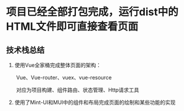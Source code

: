 # 项目已经全部打包完成，运行dist中的HTML文件即可直接查看页面

## 技术栈总结

1. 使用Vue全家桶完成整体页面的架构：

   ​	Vue、Vue-router、vuex、vue-resource

   ​	对应为项目构建、组件路由、状态管理、Http请求工具

2. 使用了Mint-UI和MUI中的组件和布局完成页面的绘制和某些功能的实现